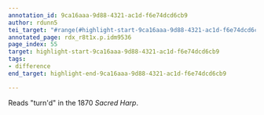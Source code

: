 ```yaml
---
annotation_id: 9ca16aaa-9d88-4321-ac1d-f6e74dcd6cb9
author: rdunn5
tei_target: "#range(#highlight-start-9ca16aaa-9d88-4321-ac1d-f6e74dcd6cb9, #highlight-end-9ca16aaa-9d88-4321-ac1d-f6e74dcd6cb9)"
annotated_page: rdx_r8t1x.p.idm9536
page_index: 55
target: highlight-start-9ca16aaa-9d88-4321-ac1d-f6e74dcd6cb9
tags:
- difference
end_target: highlight-end-9ca16aaa-9d88-4321-ac1d-f6e74dcd6cb9

---
```

Reads "turn'd" in the 1870 *Sacred Harp*.